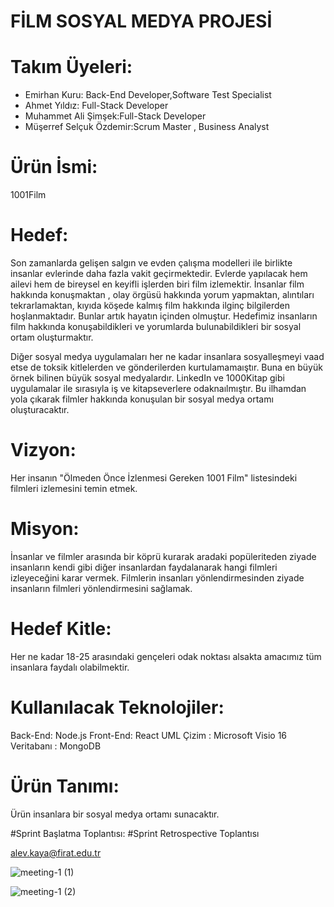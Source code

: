 
# FİLM SOSYAL MEDYA PROJESİ
# Takım Üyeleri:
* Emirhan Kuru: Back-End Developer,Software Test Specialist
* Ahmet Yıldız: Full-Stack Developer
* Muhammet Ali Şimşek:Full-Stack Developer
* Müşerref Selçuk Özdemir:Scrum Master , Business Analyst

# Ürün İsmi:
1001Film

# Hedef:
Son zamanlarda gelişen salgın ve evden çalışma modelleri ile birlikte insanlar evlerinde daha fazla vakit geçirmektedir. Evlerde yapılacak hem ailevi hem de bireysel en keyifli işlerden biri film izlemektir. İnsanlar film hakkında konuşmaktan , olay örgüsü hakkında yorum yapmaktan, alıntıları tekrarlamaktan, kıyıda köşede kalmış film hakkında ilginç bilgilerden hoşlanmaktadır. Bunlar artık hayatın içinden olmuştur. Hedefimiz insanların film hakkında konuşabildikleri ve yorumlarda bulunabildikleri bir sosyal ortam oluşturmaktır. 

Diğer sosyal medya uygulamaları her ne kadar insanlara sosyalleşmeyi vaad etse de toksik kitlelerden ve gönderilerden kurtulamamaıştır. Buna en büyük örnek bilinen büyük sosyal medyalardır. LinkedIn ve 1000Kitap gibi uygulamalar ile sırasıyla iş ve kitapseverlere odaknaılmıştır. Bu ilhamdan yola çıkarak filmler hakkında konuşulan bir sosyal medya ortamı oluşturacaktır. 

# Vizyon:
Her insanın "Ölmeden Önce İzlenmesi Gereken 1001 Film" listesindeki filmleri izlemesini temin etmek.

# Misyon:
İnsanlar ve filmler arasında bir köprü kurarak aradaki popüleriteden ziyade insanların kendi gibi diğer insanlardan faydalanarak hangi filmleri izleyeceğini karar vermek. Filmlerin insanları yönlendirmesinden ziyade insanların filmleri yönlendirmesini sağlamak. 

# Hedef Kitle:
Her ne kadar 18-25 arasındaki gençeleri odak noktası alsakta amacımız tüm insanlara faydalı olabilmektir. 

# Kullanılacak Teknolojiler:
Back-End: Node.js
Front-End: React
UML Çizim : Microsoft Visio 16
Veritabanı : MongoDB

# Ürün Tanımı:
Ürün insanlara bir sosyal medya ortamı sunacaktır. 

#Sprint Başlatma Toplantısı:
#Sprint Retrospective Toplantısı

alev.kaya@firat.edu.tr

![meeting-1 (1)](https://user-images.githubusercontent.com/72154925/193455914-0037bf6a-2276-4857-9140-b9a14719b7d2.jpeg)


![meeting-1 (2)](https://user-images.githubusercontent.com/72154925/193456022-7a004648-461f-4397-9523-47c8d2767809.jpeg)



